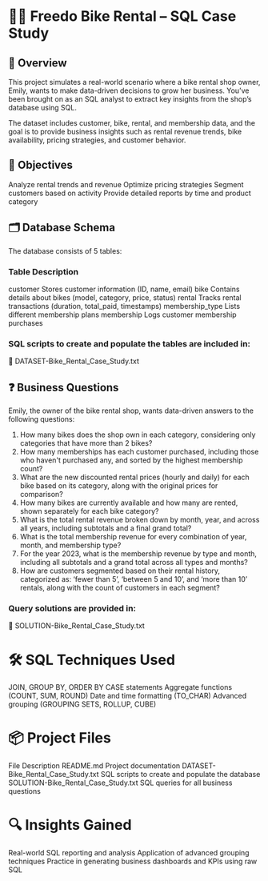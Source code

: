 # 🚴‍♀️ Freedo Bike Rental – SQL Case Study

## 📘 Overview
This project simulates a real-world scenario where a bike rental shop owner, Emily, wants to make data-driven decisions to grow her business. You’ve been brought on as an SQL analyst to extract key insights from the shop’s database using SQL.

The dataset includes customer, bike, rental, and membership data, and the goal is to provide business insights such as rental revenue trends, bike availability, pricing strategies, and customer behavior.

## 🧠 Objectives
Analyze rental trends and revenue
Optimize pricing strategies
Segment customers based on activity
Provide detailed reports by time and product category

## 🗂️ Database Schema
The database consists of 5 tables:

### Table	Description
customer	Stores customer information (ID, name, email)
bike	Contains details about bikes (model, category, price, status)
rental	Tracks rental transactions (duration, total_paid, timestamps)
membership_type	Lists different membership plans
membership	Logs customer membership purchases

### SQL scripts to create and populate the tables are included in:
📄 DATASET-Bike_Rental_Case_Study.txt

## ❓ Business Questions
Emily, the owner of the bike rental shop, wants data-driven answers to the following questions:


1. How many bikes does the shop own in each category, considering only categories that have more than 2 bikes?   
2. How many memberships has each customer purchased, including those who haven't purchased any, and sorted by the highest membership count? 
3. What are the new discounted rental prices (hourly and daily) for each bike based on its category, along with the original prices for comparison?
4. How many bikes are currently available and how many are rented, shown separately for each bike category?
5. What is the total rental revenue broken down by month, year, and across all years, including subtotals and a final grand total?
6. What is the total membership revenue for every combination of year, month, and membership type?
7. For the year 2023, what is the membership revenue by type and month, including all subtotals and a grand total across all types and months?
8. How are customers segmented based on their rental history, categorized as: ‘fewer than 5’, ‘between 5 and 10’, and ‘more than 10’ rentals, along with the count of customers in each segment?



### Query solutions are provided in:
📄 SOLUTION-Bike_Rental_Case_Study.txt

# 🛠️ SQL Techniques Used
JOIN, GROUP BY, ORDER BY
CASE statements
Aggregate functions (COUNT, SUM, ROUND)
Date and time formatting (TO_CHAR)
Advanced grouping (GROUPING SETS, ROLLUP, CUBE)

# 📦 Project Files
File	Description
README.md	Project documentation
DATASET-Bike_Rental_Case_Study.txt	SQL scripts to create and populate the database
SOLUTION-Bike_Rental_Case_Study.txt	SQL queries for all business questions


# 🔍 Insights Gained
Real-world SQL reporting and analysis
Application of advanced grouping techniques
Practice in generating business dashboards and KPIs using raw SQL
